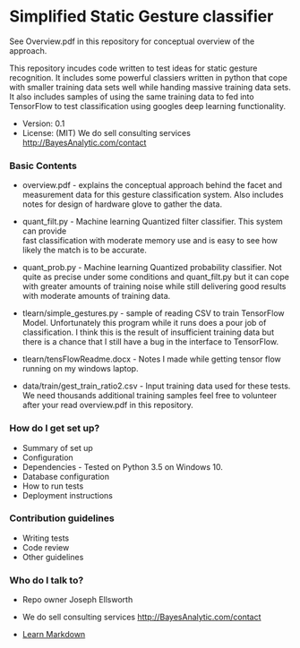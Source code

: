 # Simplified Static Gesture classifier  #

See Overview.pdf in this repository for conceptual overview of the approach.

This repository incudes code written to test ideas for static gesture recognition. It includes some powerful classiers written in python that cope with smaller training data sets well while handing massive training data sets.    It also includes samples of using the same training data to fed into TensorFlow to test classification using googles deep learning functionality.

* Version: 0.1
* License: (MIT) We do sell consulting services http://BayesAnalytic.com/contact

### Basic Contents ###
* overview.pdf - explains the conceptual approach behind the facet and measurement data for this
  gesture classification system.  Also includes notes for design of hardware glove to gather the data.

* quant_filt.py  - Machine learning Quantized filter classifier.  This system can provide  
   fast classification with moderate memory use and is easy to see how likely the match is to
   be accurate.

* quant_prob.py - Machine learning Quantized probability classifier. Not quite as precise under
   some conditions and quant_filt.py but it can cope with greater amounts of training noise while
   still delivering good results with moderate amounts of training data.  

* tlearn/simple_gestures.py - sample of reading CSV to  train TensorFlow Model.
   Unfortunately this program while it runs does a pour job of classification. I think
   this is the result of insufficient training data but there is a chance that I still have
   a bug in the interface to TensorFlow.

 * tlearn/tensFlowReadme.docx - Notes I made while getting tensor flow running on my windows laptop.

 * data/train/gest_train_ratio2.csv - Input training data used for these tests.  We need thousands additional training samples feel free to volunteer after your read overview.pdf in this repository.



### How do I get set up? ###

* Summary of set up
* Configuration
* Dependencies - Tested on Python 3.5 on Windows 10.
* Database configuration
* How to run tests
* Deployment instructions

### Contribution guidelines ###

* Writing tests
* Code review
* Other guidelines

### Who do I talk to? ###

* Repo owner Joseph Ellsworth
* We do sell consulting services http://BayesAnalytic.com/contact




* [Learn Markdown](https://bitbucket.org/tutorials/markdowndemo)
